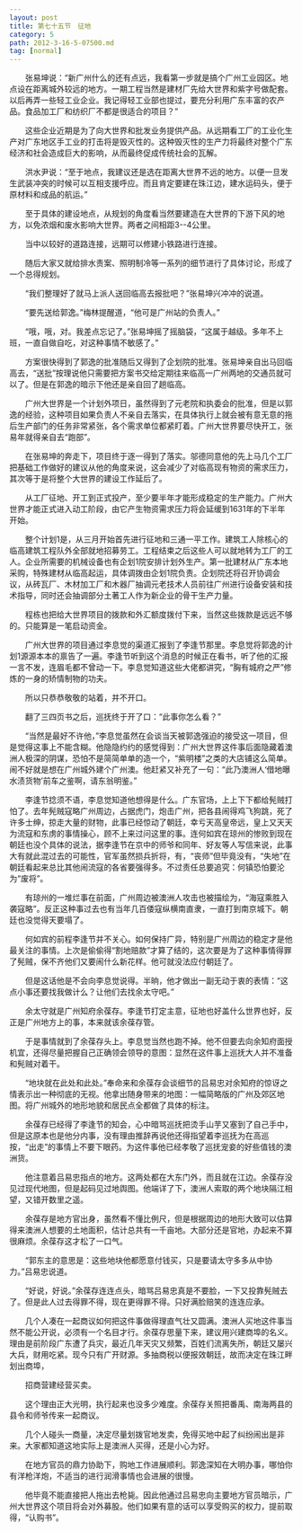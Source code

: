 ```yaml
---
layout: post
title: 第七十五节　征地
category: 5
path: 2012-3-16-5-07500.md
tag: [normal]
---
```


　　张易坤说：“新广州什么的还有点远，我看第一步就是搞个广州工业园区。地点设在距离城外较远的地方。一期工程当然是建材厂先给大世界和紫字号做配套。以后再弄一些轻工业企业。我记得轻工业部也提过，要充分利用广东丰富的农产品。食品加工厂和纺织厂不都是很适合的项目？”

　　这些企业近期是为了向大世界和批发业务提供产品。从远期看工厂的工业化生产对广东地区手工业的打击将是毁灭性的。这种毁灭性的生产力将最终对整个广东经济和社会造成巨大的影响，从而最终促成传统社会的瓦解。

　　洪水尹说：“至于地点，我建议还是选在距离大世界不远的地方。以便一旦发生武装冲突的时候可以互相支援呼应。而且肯定要建在珠江边，建水运码头，便于原材料和成品的航运。”

　　至于具体的建设地点，从规划的角度看当然要建造在大世界的下游下风的地方，以免浓烟和废水影响大世界。两者之间相距3--4公里。

　　当中以较好的道路连接，远期可以修建小铁路进行连接。

　　随后大家又就给排水责案、照明制冷等一系列的细节进行了具体讨论，形成了一个总得规划。

　　“我们整理好了就马上派人送回临高去报批吧？”张易坤兴冲冲的说道。

　　“要先送给郭逸。”梅林提醒道，“他可是广州站的负责人。”

　　“哦，哦，对。我差点忘记了。”张易坤摇了摇脑袋，“这属于越级。多年不上班，一直自做自吃，对这种事情不敏感了。”

　　方案很快得到了郭逸的批准随后又得到了企划院的批准。张易坤亲自出马回临高去，“送批”按理说他只需要把方案书交给定期往来临高一广州两地的交通员就可以了。但是在郭逸的暗示下他还是亲自回了趟临高。

　　广州大世界是一个计划外项日，虽然得到了元老院和执委会的批准，但是以郭逸的经验，这种项目如果负责人不亲自去落实，在具体执行上就会被有意无意的拖后生产部门的任务非常紧张，各个需求单位都紧盯着。广州大世界要尽快开工，张易年就得亲自去“跑部”。

　　在张易坤的奔走下，项目终于逐一得到了落实。邬德同意他的先上马几个工厂把基础工作做好的建议从他的角度来说，这会减少了对临高现有物资的需求压力，其次等于是将整个大世界的建设工作延后了。

　　从工厂征地、开工到正式投产，至少要半年才能形成稳定的生产能力。广州大世界才能正式进入动工阶段，由它产生物资需求压力将会延缓到1631年的下半年开始。

　　整个计划1是，从三月开始首先进行征地和三通一平工作。建筑工人除核心的临高建筑工程队外全部就地招募劳工。工程结束之后这些人可以就地转为工厂的工人。企业所需要的机械设备也有企划1院安排计划外生产。第一批建材从广东本地采购，特殊建材从临高起运，具体调拨由企划1院负责。企划院还将召开协调会议，从砖瓦厂、木材加工厂和木器厂抽调元老技术人员前往广州进行设备安装和技术指导，同时还会抽调部分土著工人作为新企业的骨干生产力量。

　　程栋也把给大世界项目的拨款和外汇额度拨付下来，当然这些拨款是远远不够的。只能算是一笔启动资金。

　　广州大世界的项目通过李息觉的渠道汇报到了李逢节那里。李息觉将郭逸的计划1源源本本的禀告了一遍。李逢节听到这个消息的时候正在看书，听了他的汇报一言不发，连眉毛都不曾动一下。李息觉知道这些大佬都讲究，“胸有城府之严”修炼的一身的矫情制物的功夫。

　　所以只恭恭敬敬的站着，并不开口。

　　翻了三四页书之后，巡抚终于开了口：“此事你怎么看？”

　　“当然是最好不许他，”李息觉虽然在会谈当天被郭逸强迫的接受这一项目，但是觉得这事上不能含糊。他隐隐约约的感觉得到：广州大世界这件事后面隐藏着澳洲人极深的阴谋，恐怕不是简简单单的造一个，“紫明楼”之类的大店铺这么简单。闹不好就是想在广州城外建个广州澳。他赶紧又补充了一句：“此乃澳洲人‘借地曝水渍货物’前车之鉴啊，请东翁明鉴。”

　　李逢节捻须不语，李息觉知道他想得是什么。广东官场，上上下下都给髡贼打怕了。去年髡贼寇略广州周边，占据虎门，炮击广州，把各县闹得鸡飞狗跳，死了许多士绅，掠走大量的财物，此事已经惊动了朝廷，幸亏天高皇帝远，皇上又天天为流寇和东虏的事情操心，顾不上来过问这里的事。连何如宾在琼州的惨败到现在朝廷也没个具体的说法，据李逢节在京中的师爷和同年、好友等人写信来说，此事大有就此混过去的可能性，官军虽然损兵折将，有，“丧师”但毕竟没有，“失地”在朝廷看起来总比其他闹流寇的各省要强得多。不过责任总要追究：何镇恐怕要沦为“废将”。

　　有琼州的一堆烂事在前面，广州周边被澳洲人攻击也被描绘为，“海寇乘胜入袭寇略”。反正这种事过去也有当年几百倭寇纵横南直隶，一直打到南京城下。朝廷也没觉得天要塌了。

　　何如宾的前程李逢节并不关心。如何保持广异，特别是广州周边的稳定才是他最关注的事情。上次是偷偷得“割地赔款”才算了结的，这次要是为了这种事情得罪了髡贼，保不齐他们又要闹什么新花样。他可就没法应付朝廷了。

　　但是这话他是不会向李息觉说得。半晌，他才做出一副无动于衷的表情：“这点小事还要找我做计么？让他们去找余太守吧。”

　　余太守就是广州知府余葆存。李逢节打定主意，征地也好盖什么世界也好，反正是广州地方上的事，本来就该余葆存管。

　　于是事情就到了余葆存头上。李息觉当然也跑不掉。他不但要去向余知府面授机宜，还得尽量把握自己正确领会领导的意图：显然在这件事上巡抚大人并不准备和髡贼对着干。

　　“地块就在此处和此处。”奉命来和余葆存会谈细节的吕易忠对余知府的惊讶之情表示出一种彻底的无视。他拿出随身带来的地图：一幅简略版的广州及郊区地图。将广州城外的地形地貌和居民点全都做了具体的标注。

　　余葆存已经得了李逢节的知会，心中暗骂巡抚把烫手山芋又塞到了自己手中，但是这原本也是他分内事，没有理由推辞再说他还得指望着李巡抚为在高巡按，“出走”的事情上不要下眼药。为这件事他已经孝敬了巡抚宠妾的好些值钱的澳洲货。

　　他注意着吕易忠指点的地方。这两处都在大东门外，而且就在江边。余葆存没见过现代地图，但是起码见过地舆图。他端详了下，澳洲人索取的两个地块隔江相望，又错开数里之遥。

　　余葆存是地方官出身，虽然看不懂比例尺，但是根据周边的地形大致可以估算得来澳洲人想要的土地面积，估计总共有一千亩地。大部分还是官地，办起来不算很麻烦。余葆存这才松了一口气。

　　“郭东主的意思是：这些地块他都愿意付钱买，只是要请太守多多从中协力。”吕易忠说道。

　　“好说，好说。”余葆存连连点头，暗骂吕易忠真是不要脸，一下又投靠髡贼去了。但是此人过去得罪不得，现在更得罪不得。只好满脸赔笑的连连应承。

　　几个人凑在一起商议如何把这件事做得理直气壮又圆满。澳洲人买地这件事当然不能公开说，必须有一个名目才行。余葆存思量下来，建议用兴建商埠的名义。理由是前阶段广东遭了兵灾，最近几年天灾又频繁，百姓们流离失所，朝廷又屡兴大兵，财用吃紧。现今只有广开财源。多抽商税以便报效朝廷，故而决定在珠江畔划出商埠，

　　招商营建经营买卖。

　　这个理由正大光明，执行起来也没多少难度。余葆存关照把番禹、南海两县的县令和师爷传来一起商议。

　　几个人碰头一商量，决定尽量划拨官地发卖，免得买地中起了纠纷闹出是非来。大家都知道这地实际上是澳洲人买得，还是小心为好。

　　在地方官员的鼎力协助下，购地工作进展顺利。郭逸深知在大明办事，哪怕你有洋枪洋炮，不适当的进行润滑事情也会进展的很慢。

　　他毕竟不能直接把人拖出去枪毙。因此他通过吕易忠向主要地方官员暗示，广州大世界这个项目将会对外募股。他们如果有意的话可以享受购买的权力，提前取得，“认购书”。
